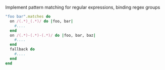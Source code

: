 Implement pattern matching for regular expressions, binding regex groups

```ruby
"foo bar".matches do
  on /(.*)_(.*)/ do |foo, bar|
    #....
  end
  on /(.*)-(.*)-(.*)/ do |foo, bar, baz|
    #....
  end
  fallback do
    #....
  end
end
```